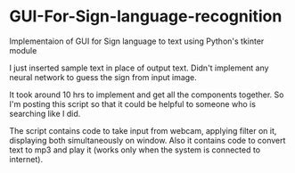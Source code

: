 # GUI-For-Sign-language-recognition
Implementaion of GUI for Sign language to text using Python's tkinter module

I just inserted sample text in place of output text. Didn't implement any neural network to guess the sign from input image.

It took around 10 hrs to implement and get all the components together. So I'm posting this script so that it could be helpful to someone who is searching like I did.

The script contains code to take input from webcam, applying filter on it, displaying both simultaneously on window. Also it contains code to convert text to mp3 and play it (works only when the system is connected to internet).
